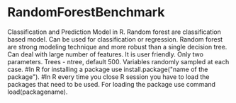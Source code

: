 # RandomForestBenchmark
Classification and Prediction Model in R.
Random forest are classification based model.
Can be used for classification or regression.
Random forest are strong modeling technique and more robust than a single decision tree.
Can deal with large number of features.
It is user friendly.
Only two parameters. 
Trees - ntree, default 500.
Variables randomly sampled at each case.
#In R for installing a package use install.package("name of the package").
#In R every time you close R session you have to load the packages that need to be used. For loading the package use command load(packagename).
